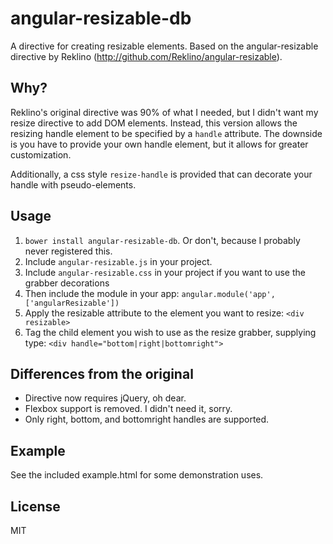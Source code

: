 # angular-resizable-db
A directive for creating resizable elements.
Based on the angular-resizable directive by Reklino (http://github.com/Reklino/angular-resizable).

## Why?

Reklino's original directive was 90% of what I needed, but I didn't want my resize directive to add DOM elements.
Instead, this version allows the resizing handle element to be specified by a `handle` attribute.
The downside is you have to provide your own handle element, but it allows for greater customization.

Additionally, a css style `resize-handle` is provided that can decorate your handle with pseudo-elements.

## Usage

1. `bower install angular-resizable-db`. Or don't, because I probably never registered this.
2. Include `angular-resizable.js` in your project.
3. Include `angular-resizable.css` in your project if you want to use the grabber decorations
4. Then include the module in your app: `angular.module('app', ['angularResizable'])`
5. Apply the resizable attribute to the element you want to resize: `<div resizable>`
6. Tag the child element you wish to use as the resize grabber, supplying type: `<div handle="bottom|right|bottomright">`

## Differences from the original

- Directive now requires jQuery, oh dear.
- Flexbox support is removed. I didn't need it, sorry.
- Only right, bottom, and bottomright handles are supported.

## Example

See the included example.html for some demonstration uses.

## License

MIT

